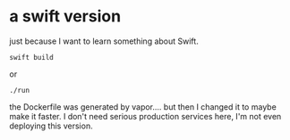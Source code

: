 # a swift version

just because I want to learn something about Swift.

`swift build`

or

`./run`

the Dockerfile was generated by vapor.... but then I changed it to maybe make it faster. I don't need serious production services
here, I'm not even deploying this version.